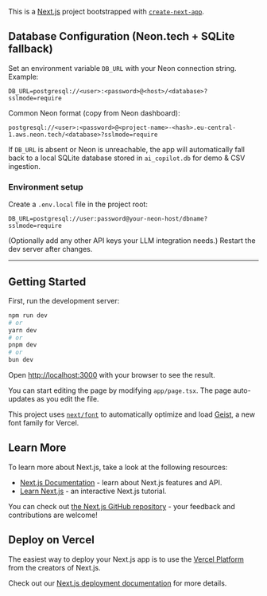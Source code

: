 This is a [Next.js](https://nextjs.org) project bootstrapped with [`create-next-app`](https://nextjs.org/docs/app/api-reference/cli/create-next-app).

## Database Configuration (Neon.tech + SQLite fallback)

Set an environment variable `DB_URL` with your Neon connection string. Example:

```
DB_URL=postgresql://<user>:<password>@<host>/<database>?sslmode=require
```

Common Neon format (copy from Neon dashboard):

```
postgresql://<user>:<password>@<project-name>-<hash>.eu-central-1.aws.neon.tech/<database>?sslmode=require
```

If `DB_URL` is absent or Neon is unreachable, the app will automatically fall back to a local SQLite database stored in `ai_copilot.db` for demo & CSV ingestion.

### Environment setup

Create a `.env.local` file in the project root:

```
DB_URL=postgresql://user:password@your-neon-host/dbname?sslmode=require
``` 

(Optionally add any other API keys your LLM integration needs.) Restart the dev server after changes.

---

## Getting Started

First, run the development server:

```bash
npm run dev
# or
yarn dev
# or
pnpm dev
# or
bun dev
```

Open [http://localhost:3000](http://localhost:3000) with your browser to see the result.

You can start editing the page by modifying `app/page.tsx`. The page auto-updates as you edit the file.

This project uses [`next/font`](https://nextjs.org/docs/app/building-your-application/optimizing/fonts) to automatically optimize and load [Geist](https://vercel.com/font), a new font family for Vercel.

## Learn More

To learn more about Next.js, take a look at the following resources:

- [Next.js Documentation](https://nextjs.org/docs) - learn about Next.js features and API.
- [Learn Next.js](https://nextjs.org/learn) - an interactive Next.js tutorial.

You can check out [the Next.js GitHub repository](https://github.com/vercel/next.js) - your feedback and contributions are welcome!

## Deploy on Vercel

The easiest way to deploy your Next.js app is to use the [Vercel Platform](https://vercel.com/new?utm_medium=default-template&filter=next.js&utm_source=create-next-app&utm_campaign=create-next-app-readme) from the creators of Next.js.

Check out our [Next.js deployment documentation](https://nextjs.org/docs/app/building-your-application/deploying) for more details.
